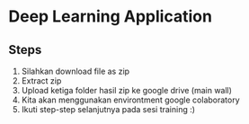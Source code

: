 # Deep Learning Application

## Steps
1. Silahkan download file as zip
2. Extract zip
3. Upload ketiga folder hasil zip ke google drive (main wall)
4. Kita akan menggunakan environtment google colaboratory
5. Ikuti step-step selanjutnya pada sesi training :)
